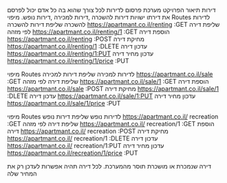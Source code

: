 דירות
תיאור הפרויקט
מערכת פרסום לדירות לכל צורך שהוא בה כל אדם יכול לפרסם את דירתו
ישויות
דירות להשכרה ,דירות למכירה ,דירות נופש.
מיפוי Routes לדירות להשכרה
שליפת דירות להשכרה
https://apartmant.co.il/renting  :GET
שליפת דירה לפי מזהה
https://apartmant.co.il/renting/1 :GET
הוספת דירה
https://apartmant.co.il/renting :POST
מחיקת דירה
https://apartmant.co.il/renting/1 :DLETE
עדכון דירה
https://apartmant.co.il/renting/1:PUT
עדכון מחיר דירה
https://apartmant.co.il/renting/1/price :PUT

מיפוי Routes לדירות למכירה
שליפת דירות למכירה
https://apartmant.co.il/sale  :GET
שליפת דירה לפי מזהה
https://apartmant.co.il/sale/1 :GET
הוספת דירה
https://apartmant.co.il/sale :POST
מחיקת דירה
https://apartmant.co.il/sale/1 :DLETE
עדכון דירה
https://apartmant.co.il/sale/1:PUT
עדכון מחיר דירה
https://apartmant.co.il/sale/1/price :PUT

מיפוי Routes לדירות נופש
שליפת דירות נופש
https://apartmant.co.il/ recreation  :GET
שליפת דירה לפי מזהה
https://apartmant.co.il/ recreation/1 :GET
הוספת דירה
https://apartmant.co.il/ recreation :POST
מחיקת דירה
https://apartmant.co.il/ recreation/1 :DLETE
עדכון דירה
https://apartmant.co.il/ recreation/1:PUT
עדכון מחיר דירה
https://apartmant.co.il/recreation/1/price :PUT



דירה שנמכרת או מושכרת תוסר מהמערכת.
לכל דירה תהיה אפשרות לעדכן רק את המחיר שלה
